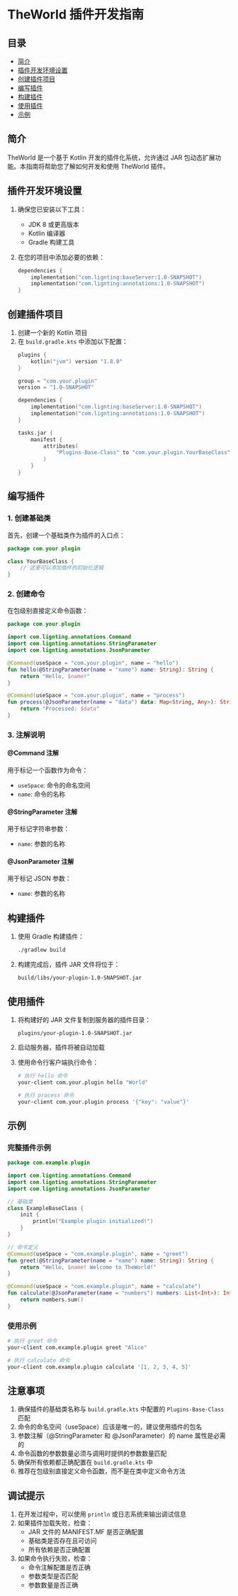 # TheWorld 插件开发指南

## 目录
- [简介](#简介)
- [插件开发环境设置](#插件开发环境设置)
- [创建插件项目](#创建插件项目)
- [编写插件](#编写插件)
- [构建插件](#构建插件)
- [使用插件](#使用插件)
- [示例](#示例)

## 简介

TheWorld 是一个基于 Kotlin 开发的插件化系统，允许通过 JAR 包动态扩展功能。本指南将帮助您了解如何开发和使用 TheWorld 插件。

## 插件开发环境设置

1. 确保您已安装以下工具：
   - JDK 8 或更高版本
   - Kotlin 编译器
   - Gradle 构建工具

2. 在您的项目中添加必要的依赖：
   ```kotlin
   dependencies {
       implementation("com.lignting:baseServer:1.0-SNAPSHOT")
       implementation("com.lignting:annotations:1.0-SNAPSHOT")
   }
   ```

## 创建插件项目

1. 创建一个新的 Kotlin 项目
2. 在 `build.gradle.kts` 中添加以下配置：
   ```kotlin
   plugins {
       kotlin("jvm") version "1.8.0"
   }

   group = "com.your.plugin"
   version = "1.0-SNAPSHOT"

   dependencies {
       implementation("com.lignting:baseServer:1.0-SNAPSHOT")
       implementation("com.lignting:annotations:1.0-SNAPSHOT")
   }

   tasks.jar {
       manifest {
           attributes(
               "Plugins-Base-Class" to "com.your.plugin.YourBaseClass"
           )
       }
   }
   ```

## 编写插件

### 1. 创建基础类

首先，创建一个基础类作为插件的入口点：

```kotlin
package com.your.plugin

class YourBaseClass {
    // 这里可以添加插件的初始化逻辑
}
```

### 2. 创建命令

在包级别直接定义命令函数：

```kotlin
package com.your.plugin

import com.lignting.annotations.Command
import com.lignting.annotations.StringParameter
import com.lignting.annotations.JsonParameter

@Command(useSpace = "com.your.plugin", name = "hello")
fun hello(@StringParameter(name = "name") name: String): String {
    return "Hello, $name!"
}

@Command(useSpace = "com.your.plugin", name = "process")
fun process(@JsonParameter(name = "data") data: Map<String, Any>): String {
    return "Processed: $data"
}
```

### 3. 注解说明

#### @Command 注解
用于标记一个函数作为命令：
- `useSpace`: 命令的命名空间
- `name`: 命令的名称

#### @StringParameter 注解
用于标记字符串参数：
- `name`: 参数的名称

#### @JsonParameter 注解
用于标记 JSON 参数：
- `name`: 参数的名称

## 构建插件

1. 使用 Gradle 构建插件：
   ```bash
   ./gradlew build
   ```

2. 构建完成后，插件 JAR 文件将位于：
   ```
   build/libs/your-plugin-1.0-SNAPSHOT.jar
   ```

## 使用插件

1. 将构建好的 JAR 文件复制到服务器的插件目录：
   ```
   plugins/your-plugin-1.0-SNAPSHOT.jar
   ```

2. 启动服务器，插件将被自动加载

3. 使用命令行客户端执行命令：
   ```bash
   # 执行 hello 命令
   your-client com.your.plugin hello "World"

   # 执行 process 命令
   your-client com.your.plugin process '{"key": "value"}'
   ```

## 示例

### 完整插件示例

```kotlin
package com.example.plugin

import com.lignting.annotations.Command
import com.lignting.annotations.StringParameter
import com.lignting.annotations.JsonParameter

// 基础类
class ExampleBaseClass {
    init {
        println("Example plugin initialized!")
    }
}

// 命令定义
@Command(useSpace = "com.example.plugin", name = "greet")
fun greet(@StringParameter(name = "name") name: String): String {
    return "Hello, $name! Welcome to TheWorld!"
}

@Command(useSpace = "com.example.plugin", name = "calculate")
fun calculate(@JsonParameter(name = "numbers") numbers: List<Int>): Int {
    return numbers.sum()
}
```

### 使用示例

```bash
# 执行 greet 命令
your-client com.example.plugin greet "Alice"

# 执行 calculate 命令
your-client com.example.plugin calculate '[1, 2, 3, 4, 5]'
```

## 注意事项

1. 确保插件的基础类名称与 `build.gradle.kts` 中配置的 `Plugins-Base-Class` 匹配
2. 命令的命名空间（useSpace）应该是唯一的，建议使用插件的包名
3. 参数注解（@StringParameter 和 @JsonParameter）的 name 属性是必需的
4. 命令函数的参数数量必须与调用时提供的参数数量匹配
5. 确保所有依赖都正确配置在 `build.gradle.kts` 中
6. 推荐在包级别直接定义命令函数，而不是在类中定义命令方法

## 调试提示

1. 在开发过程中，可以使用 `println` 或日志系统来输出调试信息
2. 如果插件加载失败，检查：
   - JAR 文件的 MANIFEST.MF 是否正确配置
   - 基础类是否存在且可访问
   - 所有依赖是否正确配置
3. 如果命令执行失败，检查：
   - 命令注解配置是否正确
   - 参数类型是否匹配
   - 参数数量是否正确 